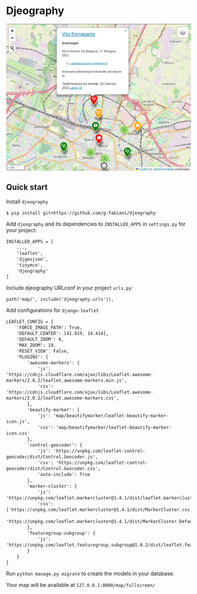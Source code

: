 # Djeography

![Screenshot of the application](docs/img/map_screenshot.png)

## Quick start
Install `djeography`
```
$ pip install git+https://github.com/g-fabiani/djeography
```
Add `djeography` and its dependencies to `INSTALLED_APPS` in `settings.py` for your project:
```
INSTALLED_APPS = [
    ...,
    'leaflet',
    'djgeojson',
    'tinymce',
    'djeography'
]
```
Include djeography URLconf in your project `urls.py`:
```
path('map/', include('djeography.urls')),
```

Add configurations for `django-leaflet`
```
LEAFLET_CONFIG = {
    'FORCE_IMAGE_PATH': True,
    'DEFAULT_CENTER': [41.919, 14.414],
    'DEFAULT_ZOOM': 6,
    'MAX_ZOOM': 19,
    'RESET_VIEW': False,
    'PLUGINS': {
        'awesome-markers': {
            'js': 'https://cdnjs.cloudflare.com/ajax/libs/Leaflet.awesome-markers/2.0.2/leaflet.awesome-markers.min.js',
            'css': 'https://cdnjs.cloudflare.com/ajax/libs/Leaflet.awesome-markers/2.0.2/leaflet.awesome-markers.css',
        },
        'beautify-marker': {
            'js': 'map/beautifymarker/leaflet-beautify-marker-icon.js',
            'css': 'map/beautifymarker/leaflet-beautify-marker-icon.css'
        },
        'control-geocoder': {
            'js': 'https://unpkg.com/leaflet-control-geocoder/dist/Control.Geocoder.js',
            'css': 'https://unpkg.com/leaflet-control-geocoder/dist/Control.Geocoder.css',
            'auto-include': True
        },
        'marker-cluster': {
            'js': 'https://unpkg.com/leaflet.markercluster@1.4.1/dist/leaflet.markercluster.js',
            'css': ['https://unpkg.com/leaflet.markercluster@1.4.1/dist/MarkerCluster.css',
                    'https://unpkg.com/leaflet.markercluster@1.4.1/dist/MarkerCluster.Default.css']
        },
        'featuregroup-subgroup': {
            'js': 'https://unpkg.com/leaflet.featuregroup.subgroup@1.0.2/dist/leaflet.featuregroup.subgroup.js'
        }
    }
}
```
Run `python manage.py migrate` to create the models in your database.

Your map will be available at `127.0.0.1:8000/map/fullscreen/`
